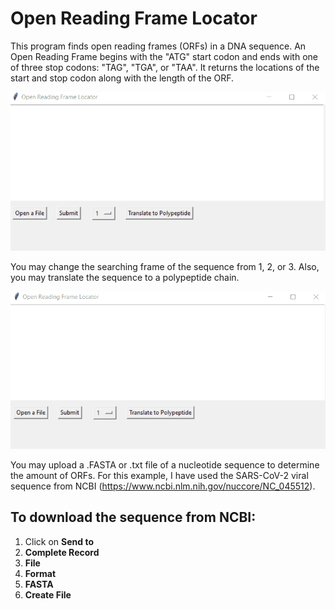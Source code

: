 # Open Reading Frame Locator

This program finds open reading frames (ORFs) in a DNA sequence. An Open Reading Frame begins with the "ATG" start codon and ends with one of three stop codons: "TAG", "TGA", or "TAA". It returns the locations of the start and stop codon along with the length of the ORF.

![alt text](https://github.com/Diego-Aguirre1/ORF-Locator/blob/main/demo/demo.gif)

You may change the searching frame of the sequence from 1, 2, or 3. Also, you may translate the sequence to a polypeptide chain.

![alt text](https://github.com/Diego-Aguirre1/ORF-Locator/blob/main/demo/demo_translate.gif)

You may upload a .FASTA or .txt file of a nucleotide sequence to determine the amount of ORFs. For this example, I have used the SARS-CoV-2 viral sequence from NCBI (https://www.ncbi.nlm.nih.gov/nuccore/NC_045512). 

## To download the sequence from NCBI:
1. Click on **Send to**
2. **Complete Record**
3. **File**
4. **Format**
5. **FASTA**
6. **Create File**